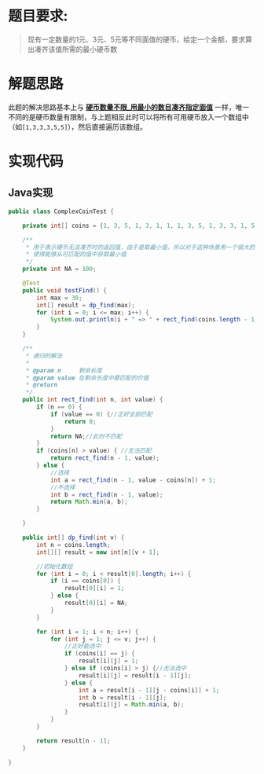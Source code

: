 # 题目要求:
> 现有一定数量的1元、3元、5元等不同面值的硬币，给定一个金额，要求算出凑齐该值所需的最小硬币数

# 解题思路
此题的解决思路基本上与 **[硬币数量不限_用最小的数目凑齐指定面值](https://github.com/lucumt/personal_algorithm_codes/blob/master/%E5%8A%A8%E6%80%81%E8%A7%84%E5%88%92/%E7%A1%AC%E5%B8%81%E6%95%B0%E9%87%8F%E4%B8%8D%E9%99%90_%E7%94%A8%E6%9C%80%E5%B0%8F%E7%9A%84%E6%95%B0%E7%9B%AE%E5%87%91%E9%BD%90%E6%8C%87%E5%AE%9A%E9%9D%A2%E5%80%BC.md)** 一样，唯一不同的是硬币数量有限制，与上题相反此时可以将所有可用硬币放入一个数组中（如`[1,3,3,3,5,5]`），然后直接遍历该数组。

# 实现代码

## Java实现

```java
public class ComplexCoinTest {

    private int[] coins = {1, 3, 5, 1, 3, 1, 1, 1, 3, 5, 1, 3, 3, 1, 5, 2, 7};

    /**
     * 用于表示硬币无法凑齐时的返回值，由于是取最小值，所以对于这种场景用一个很大的值来表示
     * 使得能够从可匹配的值中获取最小值
     */
    private int NA = 100;

    @Test
    public void testFind() {
        int max = 30;
        int[] result = dp_find(max);
        for (int i = 0; i <= max; i++) {
            System.out.println(i + " => " + rect_find(coins.length - 1, i) + " => " + result[i]);
        }
    }

    /**
     * 递归的解法
     *
     * @param n     剩余长度
     * @param value 在剩余长度中要匹配的价值
     * @return
     */
    public int rect_find(int n, int value) {
        if (n == 0) {
            if (value == 0) {//正好全部匹配
                return 0;
            }
            return NA;//此时不匹配
        }
        if (coins[n] > value) { //无法匹配
            return rect_find(n - 1, value);
        } else {
            //选择
            int a = rect_find(n - 1, value - coins[n]) + 1;
            //不选择
            int b = rect_find(n - 1, value);
            return Math.min(a, b);
        }

    }

    public int[] dp_find(int v) {
        int n = coins.length;
        int[][] result = new int[n][v + 1];

        //初始化数组
        for (int i = 0; i < result[0].length; i++) {
            if (i == coins[0]) {
                result[0][i] = 1;
            } else {
                result[0][i] = NA;
            }
        }

        for (int i = 1; i < n; i++) {
            for (int j = 1; j <= v; j++) {
                //正好能选中
                if (coins[i] == j) {
                    result[i][j] = 1;
                } else if (coins[i] > j) {//无法选中
                    result[i][j] = result[i - 1][j];
                } else {
                    int a = result[i - 1][j - coins[i]] + 1;
                    int b = result[i - 1][j];
                    result[i][j] = Math.min(a, b);
                }
            }
        }

        return result[n - 1];
    }

}
```
